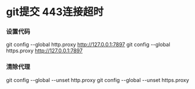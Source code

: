 # git提交 443连接超时

### 设置代码

git config --global http.proxy http://127.0.0.1:7897
git config --global https.proxy http://127.0.0.1:7897

### 清除代理

git config --global --unset http.proxy
git config --global --unset https.proxy
